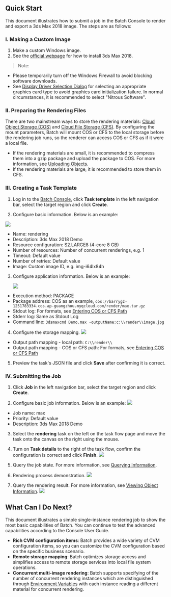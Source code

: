 ## Quick Start
This document illustrates how to submit a job in the Batch Console to render and export a 3ds Max 2018 image. The steps are as follows:
### I. Making a Custom Image
1. Make a custom Windows image.
2. See the [official webpage](https://www.autodesk.com/products/3ds-max/overview) for how to install 3ds Max 2018.

> Note:
- Please temporarily turn off the Windows Firewall to avoid blocking software downloads.
- See [Display Driver Selection Dialog](https://knowledge.autodesk.com/zh-hans/support/3ds-max/learn-explore/caas/CloudHelp/cloudhelp/2015/CHS/3DSMax/files/GUID-3D6B4C8E-8C0D-4A9C-BFB0-2463803268CE-htm.html) for selecting an appropriate graphics card type to avoid graphics card initialization failure. In normal circumstances, it is recommended to select "Nitrous Software".

### II. Preparing the Rendering Files
There are two mainstream ways to store the rendering materials: [Cloud Object Storage (COS)](https://intl.cloud.tencent.com/document/product/436) and [Cloud File Storage (CFS)](https://intl.cloud.tencent.com/document/product/582). By configuring the mount parameters, Batch will mount COS or CFS to the local storage before the rendering job runs, so the renderer can access COS or CFS as if it were a local file.

- If the rendering materials are small, it is recommended to compress them into a gzip package and upload the package to COS. For more information, see [Uploading Objects](https://intl.cloud.tencent.com/document/product/436/6233).
- If the rendering materials are large, it is recommended to store them in CFS.

### III. Creating a Task Template
1. Log in to the [Batch Console](https://console.cloud.tencent.com/), click **Task template** in the left navigation bar, select the target region and click **Create**.

2. Configure basic information. Below is an example:

![](https://main.qcloudimg.com/raw/0a6bff4423320bb7318225f13a56a24e.png)
  * Name: rendering
  * Description: 3ds Max 2018 Demo
  * Resource configuration:  S2.LARGE8 (4-core 8 GB)
  * Number of resources: Number of concurrent renderings, e.g. 1
  * Timeout: Default value
  * Number of retries: Default value
  * Image: Custom image ID, e.g. img-i64lx84h

3. Configure application information. Below is an example:

   ![](https://main.qcloudimg.com/raw/15650e325d5507a0302896e44de45f7f.png)
  * Execution method: PACKAGE
  * Package address: COS as an example, `cos://barrygz-1251783334.cos.ap-guangzhou.myqcloud.com/render/max.tar.gz`
  * Stdout log: For formats, see [Entering COS or CFS Path](https://intl.cloud.tencent.com/document/product/599/13996)
  * Stderr log: Same as Stdout Log
  * Command line: `3dsmaxcmd Demo.max -outputName:c:\\render\\image.jpg`

4. Configure the storage mapping.
![](https://main.qcloudimg.com/raw/a7d312aa78f460b30ed67d1758b395ba.png)
  * Output path mapping - local path: `C:\\render\\`
  * Output path mapping - COS or CFS path: For formats, see [Entering COS or CFS Path](https://intl.cloud.tencent.com/document/product/599/13996)

5. Preview the task's JSON file and click **Save** after confirming it is correct.

### IV. Submitting the Job
1. Click **Job** in the left navigation bar, select the target region and click **Create**.

2. Configure basic job information. Below is an example:
    ![](https://main.qcloudimg.com/raw/95ad2a781a05eb5306a6afadc4096565.png)
  * Job name: max
  * Priority: Default value
  * Description: 3ds Max 2018 Demo

3. Select the **rendering** task on the left on the task flow page and move the task onto the canvas on the right using the mouse.

4. Turn on **Task details** to the right of the task flow, confirm the configuration is correct and click **Finish**.
![](https://main.qcloudimg.com/raw/6465facbf8bcac90153b4a055d78c4a1.png)

5. Query the job state. For more information, see [Querying Information](https://intl.cloud.tencent.com/document/product/599/14567).

6. Rendering process demonstration.
![](https://main.qcloudimg.com/raw/940a3048a62c3db4379ff18b5219832e.jpg)

7. Query the rendering result. For more information, see [Viewing Object Information](https://intl.cloud.tencent.com/document/product/436/13326).
![](https://main.qcloudimg.com/raw/c8ee9f1e8e5cc2baf01b01ad27ef3a97.png)

## What Can I Do Next?
This document illustrates a simple single-instance rendering job to show the most basic capabilities of Batch. You can continue to test the advanced capabilities according to the Console User Guide.
- **Rich CVM configuration items**: Batch provides a wide variety of CVM configuration items, so you can customize the CVM configuration based on the specific business scenario.
- **Remote storage mapping**: Batch optimizes storage access and simplifies access to remote storage services into local file system operations.
- **Concurrent multi-image rendering**: Batch supports specifying of the number of concurrent rendering instances which are distinguished through [Environment Variables](https://intl.cloud.tencent.com/document/product/599/11752) with each instance reading a different material for concurrent rendering.

